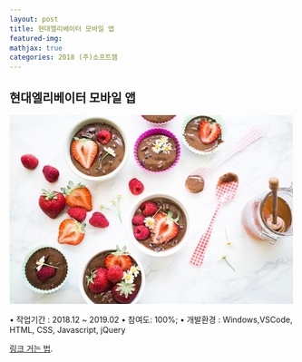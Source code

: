 ```yaml
---
layout: post
title: 현대엘리베이터 모바일 앱
featured-img:
mathjax: true
categories: 2018 (주)소프트잼
---
```


## 현대엘리베이터 모바일 앱

![00pudding](/images/00pudding.jpg)

• 작업기간 : 2018.12 ~ 2019.02
• 참여도: 100%;
• 개발환경 : Windows,VSCode, HTML, CSS, Javascript, jQuery

[링크 거는 법](https://pages.github.com).

